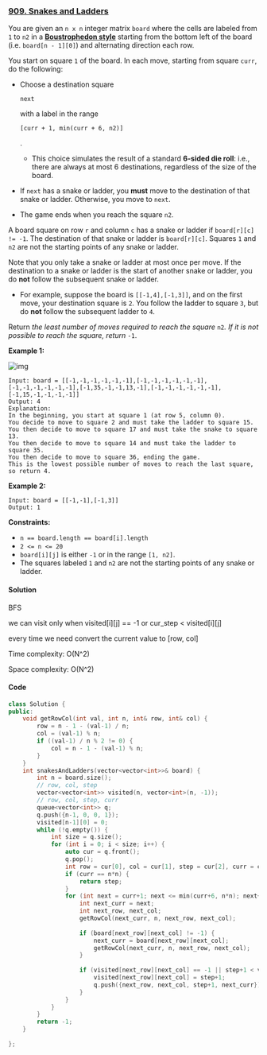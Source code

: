 ### [909. Snakes and Ladders](https://leetcode.com/problems/snakes-and-ladders/)

You are given an `n x n` integer matrix `board` where the cells are labeled from `1` to `n2` in a [**Boustrophedon style**](https://en.wikipedia.org/wiki/Boustrophedon) starting from the bottom left of the board (i.e. `board[n - 1][0]`) and alternating direction each row.

You start on square `1` of the board. In each move, starting from square `curr`, do the following:

- Choose a destination square

   

  ```
  next
  ```

   

  with a label in the range

   

  ```
  [curr + 1, min(curr + 6, n2)]
  ```

  .

  - This choice simulates the result of a standard **6-sided die roll**: i.e., there are always at most 6 destinations, regardless of the size of the board.

- If `next` has a snake or ladder, you **must** move to the destination of that snake or ladder. Otherwise, you move to `next`.

- The game ends when you reach the square `n2`.

A board square on row `r` and column `c` has a snake or ladder if `board[r][c] != -1`. The destination of that snake or ladder is `board[r][c]`. Squares `1` and `n2` are not the starting points of any snake or ladder.

Note that you only take a snake or ladder at most once per move. If the destination to a snake or ladder is the start of another snake or ladder, you do **not** follow the subsequent snake or ladder.

- For example, suppose the board is `[[-1,4],[-1,3]]`, and on the first move, your destination square is `2`. You follow the ladder to square `3`, but do **not** follow the subsequent ladder to `4`.

Return *the least number of moves required to reach the square* `n2`*. If it is not possible to reach the square, return* `-1`.

 

**Example 1:**

![img](https://assets.leetcode.com/uploads/2018/09/23/snakes.png)

```
Input: board = [[-1,-1,-1,-1,-1,-1],[-1,-1,-1,-1,-1,-1],[-1,-1,-1,-1,-1,-1],[-1,35,-1,-1,13,-1],[-1,-1,-1,-1,-1,-1],[-1,15,-1,-1,-1,-1]]
Output: 4
Explanation: 
In the beginning, you start at square 1 (at row 5, column 0).
You decide to move to square 2 and must take the ladder to square 15.
You then decide to move to square 17 and must take the snake to square 13.
You then decide to move to square 14 and must take the ladder to square 35.
You then decide to move to square 36, ending the game.
This is the lowest possible number of moves to reach the last square, so return 4.
```

**Example 2:**

```
Input: board = [[-1,-1],[-1,3]]
Output: 1
```

 

**Constraints:**

- `n == board.length == board[i].length`
- `2 <= n <= 20`
- `board[i][j]` is either `-1` or in the range `[1, n2]`.
- The squares labeled `1` and `n2` are not the starting points of any snake or ladder.

#### Solution

BFS

we can visit only when visited[i][j] == -1 or cur_step < visited[i][j]

every time  we need convert the current value to [row, col]

Time complexity: O(N^2)

Space complexity: O(N^2)

#### Code

```c++
class Solution {
public:
    void getRowCol(int val, int n, int& row, int& col) {
        row = n - 1 - (val-1) / n;
        col = (val-1) % n;
        if ((val-1) / n % 2 != 0) {
            col = n - 1 - (val-1) % n;
        }
    }
    int snakesAndLadders(vector<vector<int>>& board) {
        int n = board.size();
        // row, col, step
        vector<vector<int>> visited(n, vector<int>(n, -1));
        // row, col, step, curr
        queue<vector<int>> q;
        q.push({n-1, 0, 0, 1});
        visited[n-1][0] = 0;
        while (!q.empty()) {
            int size = q.size();
            for (int i = 0; i < size; i++) {
                auto cur = q.front();
                q.pop();
                int row = cur[0], col = cur[1], step = cur[2], curr = cur[3];
                if (curr == n*n) {
                    return step;
                }
                for (int next = curr+1; next <= min(curr+6, n*n); next++) {
                    int next_curr = next;
                    int next_row, next_col; 
                    getRowCol(next_curr, n, next_row, next_col);
                    
                    if (board[next_row][next_col] != -1) {
                        next_curr = board[next_row][next_col];
                        getRowCol(next_curr, n, next_row, next_col);
                    }
                    
                    if (visited[next_row][next_col] == -1 || step+1 < visited[next_row][next_col]) {
                        visited[next_row][next_col] = step+1;
                        q.push({next_row, next_col, step+1, next_curr});
                    }
                }
            }
        }
        return -1;
    }
    
};
```



